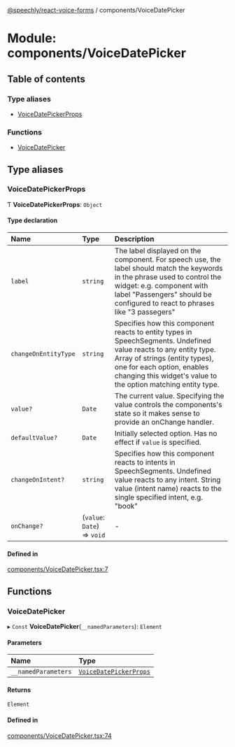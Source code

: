 [@speechly/react-voice-forms](../README.md) / components/VoiceDatePicker

# Module: components/VoiceDatePicker

## Table of contents

### Type aliases

- [VoiceDatePickerProps](components_VoiceDatePicker.md#voicedatepickerprops)

### Functions

- [VoiceDatePicker](components_VoiceDatePicker.md#voicedatepicker)

## Type aliases

### VoiceDatePickerProps

Ƭ **VoiceDatePickerProps**: `Object`

#### Type declaration

| Name | Type | Description |
| :------ | :------ | :------ |
| `label` | `string` | The label displayed on the component. For speech use, the label should match the keywords in the phrase used to control the widget: e.g. component with label "Passengers" should be configured to react to phrases like "3 passegers" |
| `changeOnEntityType` | `string` | Specifies how this component reacts to entity types in SpeechSegments. Undefined value reacts to any entity type. Array of strings (entity types), one for each option, enables changing this widget's value to the option matching entity type. |
| `value?` | `Date` | The current value. Specifying the value controls the components's state so it makes sense to provide an onChange handler. |
| `defaultValue?` | `Date` | Initially selected option. Has no effect if `value` is specified. |
| `changeOnIntent?` | `string` | Specifies how this component reacts to intents in SpeechSegments. Undefined value reacts to any intent. String value (intent name) reacts to the single specified intent, e.g. "book" |
| `onChange?` | (`value`: `Date`) => `void` | - |

#### Defined in

[components/VoiceDatePicker.tsx:7](https://github.com/speechly/speechly-demos/blob/80c3199/libraries/react-voice-forms/src/components/VoiceDatePicker.tsx#L7)

## Functions

### VoiceDatePicker

▸ `Const` **VoiceDatePicker**(`__namedParameters`): `Element`

#### Parameters

| Name | Type |
| :------ | :------ |
| `__namedParameters` | [`VoiceDatePickerProps`](components_VoiceDatePicker.md#voicedatepickerprops) |

#### Returns

`Element`

#### Defined in

[components/VoiceDatePicker.tsx:74](https://github.com/speechly/speechly-demos/blob/80c3199/libraries/react-voice-forms/src/components/VoiceDatePicker.tsx#L74)

